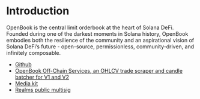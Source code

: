 # Introduction

OpenBook is the central limit orderbook at the heart of Solana DeFi.
Founded during one of the darkest moments in Solana history, OpenBook embodies
both the resilience of the community and an aspirational vision of Solana
DeFi’s future - open-source, permissionless, community-driven, and infinitely
composable.

- [Github](https://github.com/openbook-dex)
- [OpenBook Off-Chain Services, an OHLCV trade scraper and candle batcher for V1 and V2](https://github.com/dboures/openbook-offchain-services)
- [Media kit](https://drive.google.com/drive/folders/1WCi_t3IC-UUwlMqoF6UOT_HCllO0KQdv)
- [Realms public multisig](https://app.realms.today/dao/OPENBOOK)
